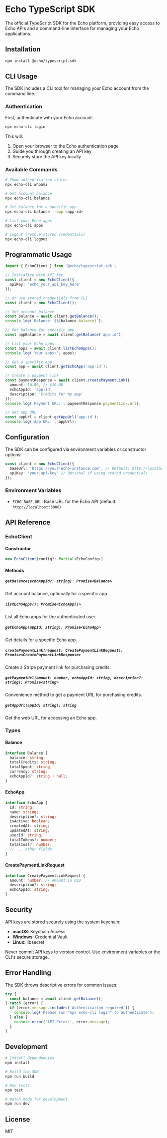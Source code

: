 # Echo TypeScript SDK

The official TypeScript SDK for the Echo platform, providing easy access to Echo APIs and a command-line interface for managing your Echo applications.

## Installation

```bash
npm install @echo/typescript-sdk
```

## CLI Usage

The SDK includes a CLI tool for managing your Echo account from the command line.

### Authentication

First, authenticate with your Echo account:

```bash
npx echo-cli login
```

This will:
1. Open your browser to the Echo authentication page
2. Guide you through creating an API key
3. Securely store the API key locally

### Available Commands

```bash
# Show authentication status
npx echo-cli whoami

# Get account balance
npx echo-cli balance

# Get balance for a specific app
npx echo-cli balance --app <app-id>

# List your Echo apps
npx echo-cli apps

# Logout (remove stored credentials)
npx echo-cli logout
```

## Programmatic Usage

```typescript
import { EchoClient } from '@echo/typescript-sdk';

// Initialize with API key
const client = new EchoClient({
  apiKey: 'echo_your_api_key_here'
});

// Or use stored credentials from CLI
const client = new EchoClient();

// Get account balance
const balance = await client.getBalance();
console.log(`Balance: $${balance.balance}`);

// Get balance for specific app
const appBalance = await client.getBalance('app-id');

// List your Echo apps
const apps = await client.listEchoApps();
console.log('Your apps:', apps);

// Get a specific app
const app = await client.getEchoApp('app-id');

// Create a payment link
const paymentResponse = await client.createPaymentLink({
  amount: 10.00, // $10.00
  echoAppId: 'app-id',
  description: 'Credits for my app'
});
console.log('Payment URL:', paymentResponse.paymentLink.url);

// Get app URL
const appUrl = client.getAppUrl('app-id');
console.log('App URL:', appUrl);
```

## Configuration

The SDK can be configured via environment variables or constructor options:

```typescript
const client = new EchoClient({
  baseUrl: 'https://your-echo-instance.com', // Default: http://localhost:3000
  apiKey: 'your-api-key' // Optional if using stored credentials
});
```

### Environment Variables

- `ECHO_BASE_URL`: Base URL for the Echo API (default: `http://localhost:3000`)

## API Reference

### EchoClient

#### Constructor

```typescript
new EchoClient(config?: Partial<EchoConfig>)
```

#### Methods

##### `getBalance(echoAppId?: string): Promise<Balance>`

Get account balance, optionally for a specific app.

##### `listEchoApps(): Promise<EchoApp[]>`

List all Echo apps for the authenticated user.

##### `getEchoApp(appId: string): Promise<EchoApp>`

Get details for a specific Echo app.

##### `createPaymentLink(request: CreatePaymentLinkRequest): Promise<CreatePaymentLinkResponse>`

Create a Stripe payment link for purchasing credits.

##### `getPaymentUrl(amount: number, echoAppId: string, description?: string): Promise<string>`

Convenience method to get a payment URL for purchasing credits.

##### `getAppUrl(appId: string): string`

Get the web URL for accessing an Echo app.

### Types

#### Balance
```typescript
interface Balance {
  balance: string;
  totalCredits: string;
  totalSpent: string;
  currency: string;
  echoAppId?: string | null;
}
```

#### EchoApp
```typescript
interface EchoApp {
  id: string;
  name: string;
  description?: string;
  isActive: boolean;
  createdAt: string;
  updatedAt: string;
  userId: string;
  totalTokens?: number;
  totalCost?: number;
  // ... other fields
}
```

#### CreatePaymentLinkRequest
```typescript
interface CreatePaymentLinkRequest {
  amount: number; // Amount in USD
  description?: string;
  echoAppId: string;
}
```

## Security

API keys are stored securely using the system keychain:
- **macOS**: Keychain Access
- **Windows**: Credential Vault
- **Linux**: libsecret

Never commit API keys to version control. Use environment variables or the CLI's secure storage.

## Error Handling

The SDK throws descriptive errors for common issues:

```typescript
try {
  const balance = await client.getBalance();
} catch (error) {
  if (error.message.includes('Authentication required')) {
    console.log('Please run "npx echo-cli login" to authenticate');
  } else {
    console.error('API Error:', error.message);
  }
}
```

## Development

```bash
# Install dependencies
npm install

# Build the SDK
npm run build

# Run tests
npm test

# Watch mode for development
npm run dev
```

## License

MIT 
